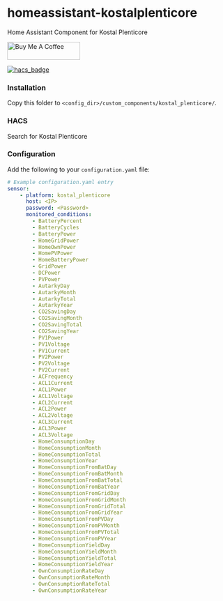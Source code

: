 # homeassistant-kostalplenticore

Home Assistant Component for Kostal Plenticore 

<a href="https://www.buymeacoffee.com/ittv" target="_blank"><img height="41px" width="167px" src="https://cdn.buymeacoffee.com/buttons/default-blue.png" alt="Buy Me A Coffee"></a>

[![hacs_badge](https://img.shields.io/badge/HACS-Custom-orange.svg?style=for-the-badge)](https://github.com/custom-components/hacs)

### Installation

Copy this folder to `<config_dir>/custom_components/kostal_plenticore/`.

### HACS
Search for Kostal Plenticore

### Configuration

Add the following to your `configuration.yaml` file:

```yaml
# Example configuration.yaml entry
sensor:
    - platform: kostal_plenticore
      host: <IP>
      password: <Password>
      monitored_conditions:
        - BatteryPercent
        - BatteryCycles
        - BatteryPower
        - HomeGridPower
        - HomeOwnPower
        - HomePVPower
        - HomeBatteryPower
        - GridPower
        - DCPower
        - PVPower
        - AutarkyDay
        - AutarkyMonth
        - AutarkyTotal
        - AutarkyYear
        - CO2SavingDay
        - CO2SavingMonth
        - CO2SavingTotal
        - CO2SavingYear
        - PV1Power
        - PV1Voltage
        - PV1Current
        - PV2Power
        - PV2Voltage
        - PV2Current
        - ACFrequency
        - ACL1Current
        - ACL1Power
        - ACL1Voltage
        - ACL2Current
        - ACL2Power
        - ACL2Voltage
        - ACL3Current
        - ACL3Power
        - ACL3Voltage
        - HomeConsumptionDay
        - HomeConsumptionMonth
        - HomeConsumptionTotal
        - HomeConsumptionYear
        - HomeConsumptionFromBatDay
        - HomeConsumptionFromBatMonth
        - HomeConsumptionFromBatTotal
        - HomeConsumptionFromBatYear
        - HomeConsumptionFromGridDay
        - HomeConsumptionFromGridMonth
        - HomeConsumptionFromGridTotal
        - HomeConsumptionFromGridYear
        - HomeConsumptionFromPVDay
        - HomeConsumptionFromPVMonth
        - HomeConsumptionFromPVTotal
        - HomeConsumptionFromPVYear
        - HomeConsumptionYieldDay
        - HomeConsumptionYieldMonth
        - HomeConsumptionYieldTotal
        - HomeConsumptionYieldYear
        - OwnConsumptionRateDay
        - OwnConsumptionRateMonth
        - OwnConsumptionRateTotal
        - OwnConsumptionRateYear
        
```

